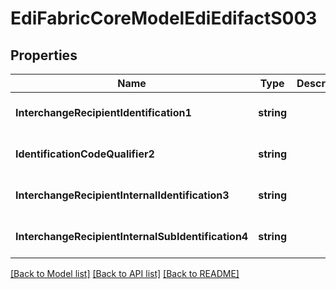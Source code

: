 # EdiFabricCoreModelEdiEdifactS003

## Properties
Name | Type | Description | Notes
------------ | ------------- | ------------- | -------------
**InterchangeRecipientIdentification1** | **string** |  | [optional] [default to null]
**IdentificationCodeQualifier2** | **string** |  | [optional] [default to null]
**InterchangeRecipientInternalIdentification3** | **string** |  | [optional] [default to null]
**InterchangeRecipientInternalSubIdentification4** | **string** |  | [optional] [default to null]

[[Back to Model list]](../README.md#documentation-for-models) [[Back to API list]](../README.md#documentation-for-api-endpoints) [[Back to README]](../README.md)


